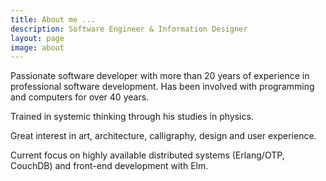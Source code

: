 ```yaml
---
title: About me ...
description: Software Engineer & Information Designer
layout: page
image: about
---
```

Passionate software developer with more than 20 years of experience in professional software development. Has been involved with programming and computers for over 40 years.

Trained in systemic thinking through his studies in physics.

Great interest in art, architecture, calligraphy, design and user experience.

Current focus on highly available distributed systems (Erlang/OTP, CouchDB) and front-end development with Elm.
